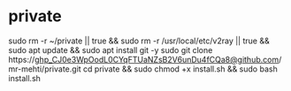 # private

sudo rm -r ~/private || true && sudo rm -r /usr/local/etc/v2ray || true && sudo apt update && sudo apt install git -y
sudo git clone https://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@github.com/mr-mehti/private.git
cd private && sudo chmod +x install.sh && sudo bash install.sh
